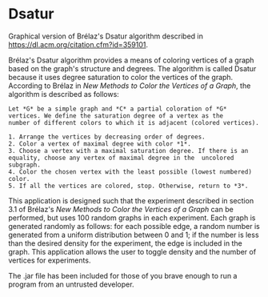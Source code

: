 # Dsatur
Graphical version of Brélaz's Dsatur algorithm described in https://dl.acm.org/citation.cfm?id=359101.

Brélaz's Dsatur algorithm provides a means of coloring vertices of a graph based on the graph's structure and degrees. The algorithm is called Dsatur because it uses degree saturation to color the vertices of the graph. According to Brélaz in *New Methods to Color the Vertices of a Graph*, the algorithm is described as follows:

    Let *G* be a simple graph and *C* a partial coloration of *G* vertices. We define the saturation degree of a vertex as the     number of different colors to which it is adjacent (colored vertices).

    1. Arrange the vertices by decreasing order of degrees.
    2. Color a vertex of maximal degree with color *1*.
    3. Choose a vertex with a maximal saturation degree. If there is an equality, choose any vertex of maximal degree in the  uncolored subgraph.
    4. Color the chosen vertex with the least possible (lowest numbered) color.
    5. If all the vertices are colored, stop. Otherwise, return to *3*. 

This application is designed such that the experiment described in section 3.1 of Brélaz's *New Methods to Color the Vertices of a Graph* can be performed, but uses 100 random graphs in each experiment. Each graph is generated randomly as follows: for each possible edge, a random number is generated from a uniform distribution between 0 and 1; if the number is less than the desired density for the experiment, the edge is included in the graph. This application allows the user to toggle density and the number of vertices for experiments.

The .jar file has been included for those of you brave enough to run a program from an untrusted developer.
